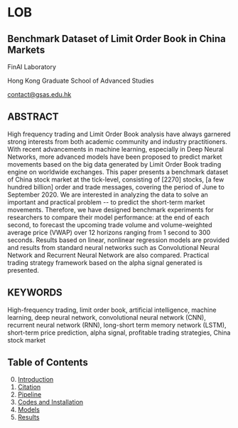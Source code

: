 # LOB
## Benchmark Dataset of Limit Order Book in China Markets

FinAI Laboratory

Hong Kong Graduate School of Advanced Studies

contact@gsas.edu.hk

## ABSTRACT
High frequency trading and Limit Order Book analysis have always garnered strong interests from both academic community and industry practitioners.  With recent advancements in machine learning, especially in Deep Neural Networks, more advanced models have been proposed to predict market movements based on the big data generated by Limit Order Book trading engine on worldwide exchanges. This paper presents a benchmark dataset of China stock market at the tick-level, consisting of [2270] stocks, [a few hundred billion] order and trade messages, covering the period of June to September 2020. We are interested in analyzing the data to solve an important and practical problem -- to predict the short-term market movements. Therefore, we have designed benchmark experiments for researchers to compare their model performance: at the end of each second, to forecast the upcoming trade volume and volume-weighted average price (VWAP) over 12 horizons ranging from 1 second to 300 seconds. Results based on linear, nonlinear regression models are provided and results from standard neural networks such as Convolutional Neural Network and Recurrent Neural Network are also compared. Practical trading strategy framework based on the alpha signal generated is presented.  

## KEYWORDS 
High-frequency trading, limit order book, artificial intelligence, machine learning, deep neural network, convolutional neural network (CNN), recurrent neural network (RNN), long-short term memory network (LSTM), short-term price prediction, alpha signal, profitable trading strategies, China stock market

## Table of Contents
0. [Introduction](#introduction)
0. [Citation](#citation)
0. [Pipeline](#pipeline)
0. [Codes and Installation](#codes-and-installation)
0. [Models](#models)
0. [Results](#results)
